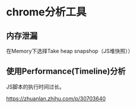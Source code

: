 # chrome分析工具

## 内存泄漏

在Memory下选择Take heap snapshop（JS堆快照））

## 使用Performance(Timeline)分析

JS脚本的执行时间过长。

https://zhuanlan.zhihu.com/p/30703640